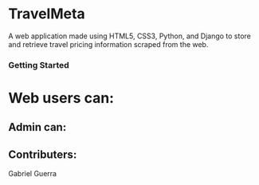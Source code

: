 # TravelMeta
A web application made using HTML5, CSS3, Python, and Django to store and retrieve travel pricing information scraped from the web.

### Getting Started

# Web users can:


## Admin can:
 

## Contributers:
Gabriel Guerra
